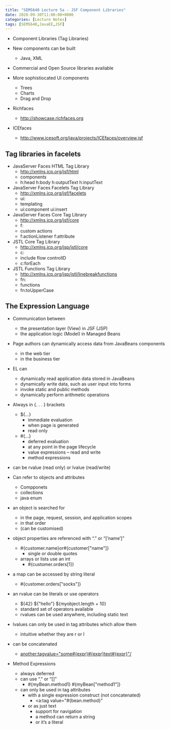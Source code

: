 ```yaml
---
title: "SEM5640 Lecture 5a - JSF Component Libraries"
date: 2020-09-30T11:00:00+0000
categories: [Lecture Notes]
tags: [SEM5640,JavaEE,JSF]
---
```


* Component Libraries (Tag Libraries)

* New components can be built
  * Java, XML

* Commercial and Open Source libraries available
* More sophistiocated UI components
  * Trees
  * Charts
  * Drag and Drop

* Richfaces
  * <http://showcase.richfaces.org>
* ICEfaces
  * <http://www.icesoft.org/java/projects/ICEfaces/overview.jsf>

## Tag libraries in facelets

* JavaServer Faces HTML Tag Library
  * <http://xmlns.jcp.org/jsf/html>
  * components
  * h:head h:body h:outputText h:inputText
* JavaServer Faces Facelets Tag Library
  * <http://xmlns.jcp.org/jsf/facelets>
  * ui:
  * templating
  * ui:component ui:insert
* JavaServer Faces Core Tag Library
  * <http://xmlns.jcp.org/jsf/core>
  * f:
  * custom actions
  * f:actionListener f:attribute
* JSTL Core Tag Library
  * <http://xmlns.jcp.org/jsp/jstl/core>
  * c:
  * include flow controlID
  * c:forEach
* JSTL Functions Tag Library
  * <http://xmlns.jcp.org/jsp/jstl/linebreakfunctions>
  * fn:
  * functions
  * fn:toUpperCase

## The Expression Language

* Communication between
  * the presentation layer (View) in JSF (JSP)
  * the application logic (Model) in Managed Beans
* Page authors can dynamically access data from JavaBeans components
  * in the web tier
  * in the business tier
* EL can
  * dynamically read application data stored in JavaBeans
  * dynamically write data, such as user input into forms
  * invoke static and public methods
  * dynamically perform arithmetic operations

* Always in {. . . } brackets
  * ${...}
    * immediate evaluation
    * when page is generated
    * read only
  * #{...}
    * deferred evaluation
    * at any point in the page lifecycle
    * value expressions – read and write
    * method expressions

* can be rvalue (read only) or lvalue (read/write)
* Can refer to objects and attributes
  * Compponets
  * collections
  * java enum
* an object is searched for
  * in the page, request, session, and application scopes
  * in that order
  * (can be customised)
* object properties are referenced with “.” or “[’name’]”
  * #{customer.name}or#{customer["name"]}
    * single or double quotes
  * arrays or lists use an int
    * #{customer.orders[1]}
* a map can be accessed by string literal
  * #{customer.orders["socks"]}
* an rvalue can be literals or use operators
  * ${42} ${"hello"} ${myobject.length + 10}
  * standard set of operators available
  * rvalues can be used anywhere, including static text
* lvalues can only be used in tag attributes which allow them
  * intuitive whether they are r or l
* can be concatenated
  * <another:tagvalue="some#{expr}#{expr}text#{expr}"/>

* Method Expressions
  * always deferred
  * can use “.” or “[]”
    * #{myBean.method1} #{myBean["method1"]}
  * can only be used in tag attributes
    * with a single expression construct (not concatenated)
      * <a:tag value="#{bean.method}"
    * or as just text
      * support for navigation
      * a method can return a string
      * or it’s a literal